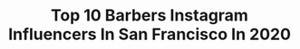 ---
title: Top 10 Barbers Instagram Influencers In San Francisco In 2020
description: >-
  Find top barbers Instagram influencers in San Francisco in 2020. Most popular hashtags: #barber #barbershopconnect #barbershop #sanfrancisco.
platform: Instagram
profiles:
  - username: "cakenisrandy"
    fullname: >-
      Randy Tagle ✪
    location: "United States"
    followers: 16977
    engagement: 459
    commentsToLikes: 0.052445
    id: ck5zm5of9ly480i143pgiew53
    verified: false
    hashtags: "#jeffhamilton, #49ers, #babb, #cakencuts"
  - username: "chanthebarber"
    fullname: >-
      Eddie Chan ✪
    location: "United States"
    followers: 21436
    engagement: 407
    commentsToLikes: 0.019686
    id: ck6tme8hc7ojf0j71wv4erxzh
    verified: false
    hashtags: "#myinstaxshoutout, #droneshot, #chanthebarber, #phoenixaz"
  - username: "jakeshipwreck"
    fullname: >-
      JACOB HARRIS “JAKESHIPWRECK”
    location: "United States"
    followers: 73403
    engagement: 305
    commentsToLikes: 0.019386
    id: ck1381gk5e1k10i19af7bpqwg
    verified: false
    hashtags: "#pomade, #barbershop, #guitar, #tattoos"
  - username: "john_gitthens"
    fullname: >-
      John Gitthens
    location: "United States"
    followers: 18169
    engagement: 521
    commentsToLikes: 0.025684
    id: ck0txtrxbke5w0i19anj6bvlp
    verified: false
    hashtags: "#2020, #instagood, #waves, #waver"
  - username: "tee_dabarber"
    fullname: >-
      TEE 👉🏾(THE BARBER) ✪
    location: "United States"
    followers: 15906
    engagement: 397
    commentsToLikes: 0.075736
    id: ck6tk5lwu41op0j71id9wvf80
    verified: false
    hashtags: "#andisclippers, #nfldraft, #barberlife, #thebarbersinc"
  - username: "fethexiii"
    fullname: >-
      Y O U N G   F E ✂️
    location: "United States"
    followers: 128213
    engagement: 280
    commentsToLikes: 0.012066
    id: ck5c6gwqy5exl0i11g272ks5g
    verified: false
    hashtags: "#demarcuscousins, #baldfade, #babylissfx, #californiabarbers"
  - username: "mikki.shae"
    fullname: >-
      Mikki Shae💗
    location: "United States"
    followers: 49260
    engagement: 74
    commentsToLikes: 0.101251
    id: ck5hczd5ikp3f0i1154jb1n0e
    verified: false
    hashtags: "#lemonheadla, #tomorrowland, #mylook, #illuminatinginireland"
  - username: "jayrmallari"
    fullname: >-
      JayR Mallari ✪
    location: "United States"
    followers: 19351
    engagement: 192
    commentsToLikes: 0.050172
    id: ck5zsrtloz2l30i14l5p4schp
    verified: false
    hashtags: "#5senses, #barbershop, #ironsharpensiron, #oster"
  - username: "diego_djdgaf"
    fullname: >-
      Diego Elizarraras ✪
    location: "United States"
    followers: 148055
    engagement: 121
    commentsToLikes: 0.056632
    id: ck6tp1jkyhbfg0j71af8ewr3i
    verified: false
    hashtags: "#sandiego, #kobebryant, #gucci, #portland"
  - username: "lorynbarbosa"
    fullname: >-
      BALDIE WITH A BAWDY 😍
    location: "United States"
    followers: 13837
    engagement: 328
    commentsToLikes: 0.093321
    id: ck5zun6jm2ola0i14bsfxd7wr
    verified: false
    hashtags: "#highfashion, #bayareadancers, #happyinternationalwomensday, #lit"
---
